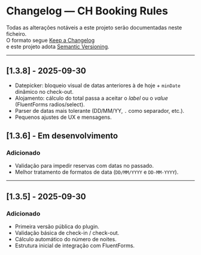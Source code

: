 # Changelog — CH Booking Rules

Todas as alterações notáveis a este projeto serão documentadas neste ficheiro.  
O formato segue [Keep a Changelog](https://keepachangelog.com/pt-PT/1.0.0/)  
e este projeto adota [Semantic Versioning](https://semver.org/lang/pt-PT/).

---
## [1.3.8] - 2025-09-30
- Datepicker: bloqueio visual de datas anteriores à de hoje + `minDate` dinâmico no check-out.
- Alojamento: cálculo do total passa a aceitar o *label* ou o *value* (FluentForms radios/select).
- Parser de datas mais tolerante (DD/MM/YY, `.` como separador, etc.).
- Pequenos ajustes de UX e mensagens.


## [1.3.6] - Em desenvolvimento
### Adicionado
- Validação para impedir reservas com datas no passado.  
- Melhor tratamento de formatos de data (`DD/MM/YYYY` e `DD-MM-YYYY`).  

---

## [1.3.5] - 2025-09-30
### Adicionado
- Primeira versão pública do plugin.  
- Validação básica de check-in / check-out.  
- Cálculo automático do número de noites.  
- Estrutura inicial de integração com FluentForms.  

